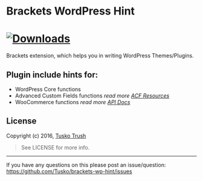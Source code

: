 Brackets WordPress Hint
================

[![Downloads](https://badges.ml/brackets-wp-functions-hint/total.svg)](https://brackets-extension-badges.github.io#brackets-wp-functions-hint)
================

Brackets extension, which helps you in writing WordPress Themes/Plugins.

## Plugin include hints for:
- WordPress Core functions
- Advanced Custom Fields functions *read more [ACF Resources](http://www.advancedcustomfields.com/resources/)*
- WooCommerce functions *read more [API Docs](https://docs.woothemes.com/wc-apidocs/)*

## License

Copyright (c) 2016, [Tusko Trush](https://frontend.im/?github "Tusko Trush")

> See LICENSE for more info.

---------------
If you have any questions on this please post an issue/question: https://github.com/Tusko/brackets-wp-hint/issues
